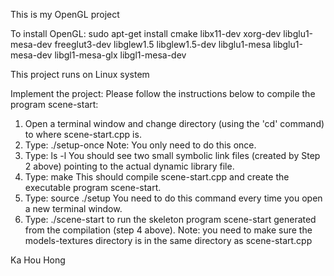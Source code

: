 This is my OpenGL project

To install OpenGL: sudo apt-get install cmake libx11-dev xorg-dev libglu1-mesa-dev freeglut3-dev libglew1.5 libglew1.5-dev libglu1-mesa libglu1-mesa-dev libgl1-mesa-glx libgl1-mesa-dev

This project runs on Linux system

Implement the project: Please follow the instructions below to compile the program scene-start:
1. Open a terminal window and change directory (using the 'cd' command) to where scene-start.cpp is.
2. Type: ./setup-once Note: You only need to do this once.
3. Type: ls -l You should see two small symbolic link files (created by Step 2 above) pointing to the actual dynamic library file.
4. Type: make This should compile scene-start.cpp and create the executable program scene-start.
5. Type: source ./setup You need to do this command every time you open a new terminal window.
6. Type: ./scene-start to run the skeleton program scene-start generated from the compilation (step 4 above). Note: you need to make sure the models-textures directory is in the same directory as scene-start.cpp

Ka Hou Hong
